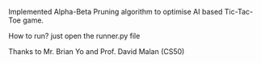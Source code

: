 Implemented Alpha-Beta Pruning algorithm to optimise AI based Tic-Tac-Toe game.

How to run?
  just open the runner.py file


Thanks to Mr. Brian Yo and Prof. David Malan (CS50)
